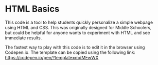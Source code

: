 # HTML Basics

This code is a tool to help students quickly personalize a simple webpage using HTML and CSS. This was originally designed for Middle Schoolers, but could be helpful for anyone wants to experiment with HTML and see immediate results.

The fastest way to play with this code is to edit it in the browser using Codepen.io. The template can be copied using the following link:
https://codepen.io/pen/?template=mdMEwWX
